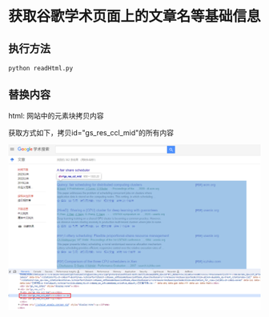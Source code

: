# 获取谷歌学术页面上的文章名等基础信息
## 执行方法
```shell
python readHtml.py
```


## 替换内容
html: 网站中的元素块拷贝内容

获取方式如下，拷贝id="gs_res_ccl_mid"的所有内容

![mid](image.png)